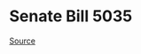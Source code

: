 # Senate Bill 5035

[Source](http://lawfilesext.leg.wa.gov/biennium/2023-24/Pdf/Bills/Senate%20Bills/5035.pdf)